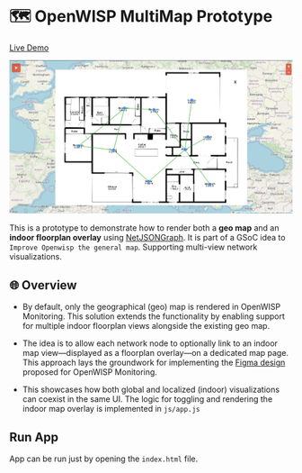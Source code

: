 # 🗺️ OpenWISP MultiMap Prototype

[Live Demo](https://openwisp-multimap-prototype-m9rptmr07-dee777s-projects.vercel.app)

![Screenshot](/data/ss.png)

This is a prototype to demonstrate how to render both a **geo map** and an **indoor floorplan overlay** using [NetJSONGraph](https://github.com/openwisp/netjsongraph). It is part of a GSoC idea to `Improve Openwisp the general map`. Supporting multi-view network visualizations.

## 🌐 Overview

- By default, only the geographical (geo) map is rendered in OpenWISP Monitoring. This solution extends the functionality by enabling support for multiple indoor floorplan views alongside the existing geo map.

- The idea is to allow each network node to optionally link to an indoor map view—displayed as a floorplan overlay—on a dedicated map page. This approach lays the groundwork for implementing the [Figma design](https://www.figma.com/proto/p5QhB5oTymDp0vN2iWHUWt/Openwisp-General-Map?node-id=2-62&t=csuPEDmvLRK31Wkh-1) proposed for OpenWISP Monitoring.
 
- This showcases how both global and localized (indoor) visualizations can coexist in the same UI.
The logic for toggling and rendering the indoor map overlay is implemented in `js/app.js`

## Run App

App can be run just by opening the `index.html` file.
